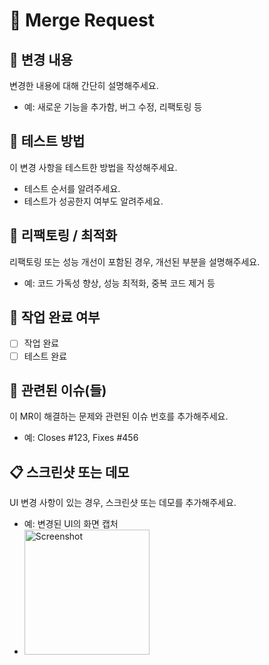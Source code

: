 # 🔀 Merge Request

## 📜 변경 내용
변경한 내용에 대해 간단히 설명해주세요. 
- 예: 새로운 기능을 추가함, 버그 수정, 리팩토링 등

## 🧪 테스트 방법
이 변경 사항을 테스트한 방법을 작성해주세요. 
- 테스트 순서를 알려주세요.
- 테스트가 성공한지 여부도 알려주세요.

## 🔧 리팩토링 / 최적화
리팩토링 또는 성능 개선이 포함된 경우, 개선된 부분을 설명해주세요.
- 예: 코드 가독성 향상, 성능 최적화, 중복 코드 제거 등

## 🎯 작업 완료 여부
- [ ] 작업 완료
- [ ] 테스트 완료

## 🧩 관련된 이슈(들)
이 MR이 해결하는 문제와 관련된 이슈 번호를 추가해주세요.
- 예: Closes #123, Fixes #456

## 📋 스크린샷 또는 데모
UI 변경 사항이 있는 경우, 스크린샷 또는 데모를 추가해주세요.
- 예: 변경된 UI의 화면 캡처
- <img src="" alt="Screenshot" width="200"/>

